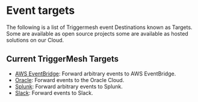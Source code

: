 # Event targets

The following is a list of Triggermesh event Destinations known as Targets. Some are available as open source projects some are available as hosted solutions on our Cloud.

## Current TriggerMesh Targets

* [AWS EventBridge](./awseventbridge.md): Forward arbitrary events to AWS EventBridge.
* [Oracle](./oracle.md): Forward events to the Oracle Cloud.
* [Splunk](./splunk.md): Forward arbitrary events to Splunk.
* [Slack](./slack.md): Forward events to Slack.
